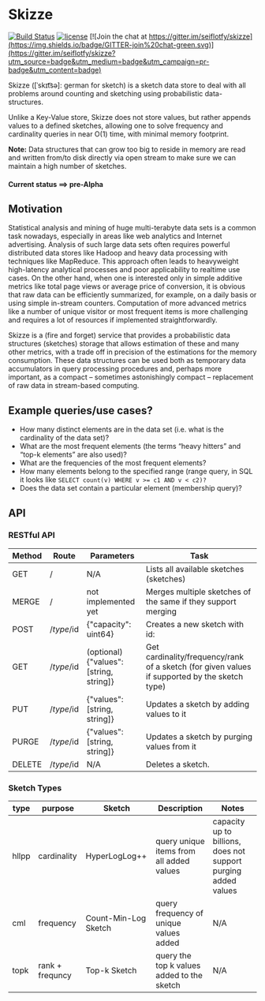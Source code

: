 # Skizze

[![Build Status](https://travis-ci.org/seiflotfy/skizze.svg?branch=master)](https://travis-ci.org/seiflotfy/skizze)
[![license](http://img.shields.io/badge/license-Apache-blue.svg)](https://raw.githubusercontent.com/seiflotfy/skizze/master/LICENSE)
[![Join the chat at https://gitter.im/seiflotfy/skizze](https://img.shields.io/badge/GITTER-join%20chat-green.svg)](https://gitter.im/seiflotfy/skizze?utm_source=badge&utm_medium=badge&utm_campaign=pr-badge&utm_content=badge)


Skizze ([ˈskɪt͡sə]: german for sketch) is a sketch data store to deal with all problems around counting and sketching using probabilistic data-structures.

Unlike a Key-Value store, Skizze does not store values, but rather appends values to a defined sketches, allowing one to solve frequency and cardinality queries in near O(1) time, with minimal memory footprint.

<b>Note:</b> Data structures that can grow too big to reside in memory are read and written from/to disk directly via open stream to make sure we can maintain a high number of sketches.

#### Current status ==> pre-Alpha

## Motivation

Statistical analysis and mining of huge multi-terabyte data sets is a common task nowadays, especially in areas like web analytics and Internet advertising. Analysis of such large data sets often requires powerful distributed data stores like Hadoop and heavy data processing with techniques like MapReduce. This approach often leads to heavyweight high-latency analytical processes and poor applicability to realtime use cases. On the other hand, when one is interested only in simple additive metrics like total page views or average price of conversion, it is obvious that raw data can be efficiently summarized, for example, on a daily basis or using simple in-stream counters.  Computation of more advanced metrics like a number of unique visitor or most frequent items is more challenging and requires a lot of resources if implemented straightforwardly.

Skizze is a (fire and forget) service that provides a probabilistic data structures (sketches) storage that allows estimation of these and many other metrics, with a trade off in precision of the estimations for the memory consumption. These data structures can be used both as temporary data accumulators in query processing procedures and, perhaps more important, as a compact – sometimes astonishingly compact – replacement of raw data in stream-based computing.

## Example queries/use cases?
* How many distinct elements are in the data set (i.e. what is the cardinality of the data set)?
* What are the most frequent elements (the terms “heavy hitters” and “top-k elements” are also used)?
* What are the frequencies of the most frequent elements?
* How many elements belong to the specified range (range query, in SQL it looks like `SELECT count(v) WHERE v >= c1 AND v < c2)?`
* Does the data set contain a particular element (membership query)?

## API
### RESTful API

| Method | Route      | Parameters                   | Task |
| ---    | ---        | ---                          | --- |
| GET    | /          | N/A                          | Lists all available sketches (sketches) |
| MERGE  | /          | not implemented yet          | Merges multiple sketches of the same <type> if they support merging |
| POST   | /$type/$id | {"capacity": uint64}         | Creates a new <type> sketch with id: <id> |
| GET    | /$type/$id | (optional) {"values": [string, string]} | Get cardinality/frequency/rank of a sketch (for given values if supported by the sketch type) |
| PUT    | /$type/$id | {"values": [string, string]} | Updates a sketch by adding values to it |
| PURGE  | /$type/$id | {"values": [string, string]} | Updates a sketch by purging values from it |
| DELETE | /$type/$id | N/A                          | Deletes a sketch. |

### Sketch Types

| type  | purpose     | Sketch               | Description                              | Notes |
| ---   | ---         | ---                  | ---                                      | ---   |
| hllpp | cardinality | HyperLogLog++        | query unique items from all added values | capacity up to billions, does not support purging added values |
| cml   | frequency   | Count-Min-Log Sketch | query frequency of unique values added   | N/A |
| topk  | rank + frequncy | Top-k Sketch | query the top k values added to the sketch | N/A |

